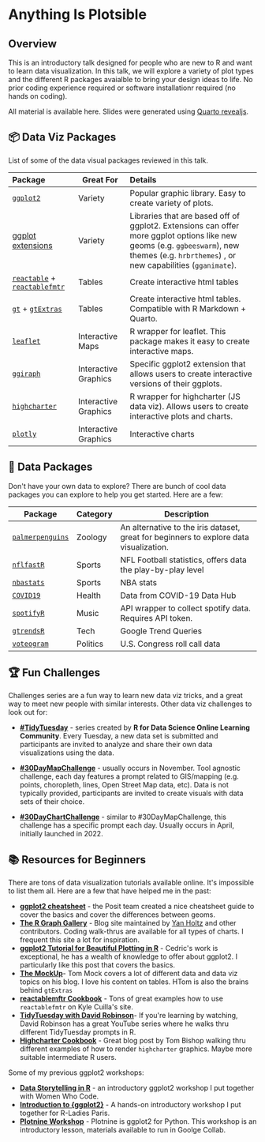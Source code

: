 # Anything Is Plotsible

## Overview

This is an introductory talk designed for people who are new to R and want to learn data visualization. In this talk, we will explore a variety of plot types and the different R packages avaialble to bring your design ideas to life. No prior coding experience required or software installationr required (no hands on coding).

All material is available here. Slides were generated using [Quarto revealjs](https://quarto.org/docs/presentations/revealjs/).

## 📦 Data Viz Packages

List of some of the data visual packages reviewed in this talk.

| Package                                                                                                        | Great For            | Details                                                                                                                                                                                   |
|:--------------------|-------------------|:-------------------------------|
| [`ggplot2`](https://ggplot2.tidyverse.org/)                                                                    | Variety              | Popular graphic library. Easy to create variety of plots.                                                                                                                                 |
| [ggplot extensions](https://exts.ggplot2.tidyverse.org/)                                                       | Variety              | Libraries that are based off of ggplot2. Extensions can offer more ggplot options like new geoms (e.g. `ggbeeswarm`), new themes (e.g. `hrbrthemes`) , or new capabilities (`gganimate`). |
| [`reactable`](https://glin.github.io/reactable/) + [`reactablefmtr`](https://kcuilla.github.io/reactablefmtr/) | Tables               | Create interactive html tables                                                                                                                                                            |
| [`gt`](https://gt.rstudio.com/) + [`gtExtras`](https://jthomasmock.github.io/gtExtras/)                        | Tables               | Create interactive html tables. Compatible with R Markdown + Quarto.                                                                                                                      |
| [`leaflet`](https://rstudio.github.io/leaflet/)                                                                | Interactive Maps     | R wrapper for leaflet. This package makes it easy to create interactive maps.                                                                                                             |
| [`ggiraph`](https://davidgohel.github.io/ggiraph)                                                              | Interactive Graphics | Specific ggplot2 extension that allows users to create interactive versions of their ggplots.                                                                                             |
| [`highcharter`](https://jkunst.com/highcharter/)                                                               | Interactive Graphics | R wrapper for highcharter (JS data viz). Allows users to create interactive plots and charts.                                                                                             |
| [`plotly`](https://plotly.com/r/)                                                                              | Interactive Graphics | Interactive charts                                                                                                                                                                        |

## 🔢 Data Packages

Don't have your own data to explore? There are bunch of cool data packages you can explore to help you get started. Here are a few:

| Package                                                            | Category | Description                                                                            |
|------------------------|------------------------|------------------------|
| [`palmerpenguins`](https://allisonhorst.github.io/palmerpenguins/) | Zoology  | An alternative to the iris dataset, great for beginners to explore data visualization. |
| [`nflfastR`](https://www.nflfastr.com/)                            | Sports   | NFL Football statistics, offers data the play-by-play level                            |
| [`nbastats`](https://github.com/abresler/nbastatR)                 | Sports   | NBA stats                                                                              |
| [`COVID19`](https://covid19datahub.io/articles/r.html)             | Health   | Data from COVID-19 Data Hub                                                            |
| [`spotifyR`](https://www.rcharlie.com/spotifyr/)                   | Music    | API wrapper to collect spotify data. Requires API token.                               |
| [`gtrendsR`](https://github.com/PMassicotte/gtrendsR)              | Tech     | Google Trend Queries                                                                   |
| [`voteogram`](https://github.com/hrbrmstr/voteogram)               | Politics | U.S. Congress roll call data                                                           |

## 🏆 Fun Challenges

Challenges series are a fun way to learn new data viz tricks, and a great way to meet new people with similar interests. Other data viz challenges to look out for:

-   [**#TidyTuesday**](https://github.com/rfordatascience/tidytuesday) - series created by **R for Data Science Online Learning Community**. Every Tuesday, a new data set is submitted and participants are invited to analyze and share their own data visualizations using the data.

-   [**#30DayMapChallenge**](https://30daymapchallenge.com/) - usually occurs in November. Tool agnostic challenge, each day features a prompt related to GIS/mapping (e.g. points, choropleth, lines, Open Street Map data, etc). Data is not typically provided, participants are invited to create visuals with data sets of their choice.

-   [**#30DayChartChallenge**](https://30daychartchallenge.org/) - similar to #30DayMapChallenge, this challenge has a specific prompt each day. Usually occurs in April, initially launched in 2022.

## 📚 Resources for Beginners

There are tons of data visualization tutorials available online. It's impossible to list them all. Here are a few that have helped me in the past:

-   [**ggplot2 cheatsheet**](https://github.com/rstudio/cheatsheets/blob/main/data-visualization.pdf) - the Posit team created a nice cheatsheet guide to cover the basics and cover the differences between geoms.
-   [**The R Graph Gallery**](https://r-graph-gallery.com/) - Blog site maintained by [Yan Holtz](https://twitter.com/R_Graph_Gallery) and other contributors. Coding walk-thrus are available for all types of charts. I frequent this site a lot for inspiration.
-   [**ggplot2 Tutorial for Beautiful Plotting in R**](https://www.cedricscherer.com/2019/08/05/a-ggplot2-tutorial-for-beautiful-plotting-in-r/) - Cedric's work is exceptional, he has a wealth of knowledge to offer about ggplot2. I particularly like this post that covers the basics.
-   [**The MockUp**](https://themockup.blog/)- Tom Mock covers a lot of different data and data viz topics on his blog. I love his content on tables. HTom is also the brains behind `gtExtras`
-   [**reactablemftr Cookbook**](https://kcuilla.github.io/reactablefmtr/articles/reactablefmtr_cookbook.html) - Tons of great examples how to use `reactablefmtr` on Kyle Cuilla's site. 
-   [**TidyTuesday with David Robinson**](https://www.youtube.com/watch?v=5ub92c-5xFQ&list=PL19ev-r1GBwkuyiwnxoHTRC8TTqP8OEi8)- If you're learning by watching, David Robinson has a great YouTube series where he walks thru different TidyTuesday prompts in R.
-   [**Highcharter Cookbook**](https://www.tmbish.me/lab/highcharter-cookbook/) - Great blog post by Tom Bishop walking thru different examples of how to render `highcharter` graphics. Maybe more suitable intermediate R users.

Some of my previous ggplot2 workshops:

-   [**Data Storytelling in R**](https://www.youtube.com/watch?v=KZbc091mybE&t=6s) - an introductory ggplot2 workshop I put together with Women Who Code.
-   [**Introduction to {ggplot2}**](https://www.youtube.com/watch?v=EnNWkF9Jtj4&t=6s) - A hands-on introductory workshop I put together for R-Ladies Paris.
-   [**Plotnine Workshop**](https://www.youtube.com/watch?v=JUrRYYFDWJc&t=4s) - Plotnine is ggplot2 for Python. This workshop is an introductory lesson, materials available to run in Goolge Collab.
